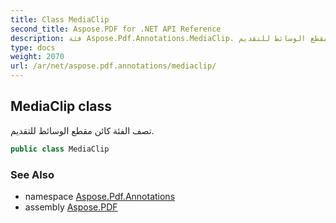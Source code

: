 ```yaml
---
title: Class MediaClip
second_title: Aspose.PDF for .NET API Reference
description: فئة Aspose.Pdf.Annotations.MediaClip. تصف الفئة كائن مقطع الوسائط للتقديم
type: docs
weight: 2070
url: /ar/net/aspose.pdf.annotations/mediaclip/
---
```

## MediaClip class

تصف الفئة كائن مقطع الوسائط للتقديم.

```csharp
public class MediaClip
```

### See Also

* namespace [Aspose.Pdf.Annotations](../../aspose.pdf.annotations/)
* assembly [Aspose.PDF](../../)